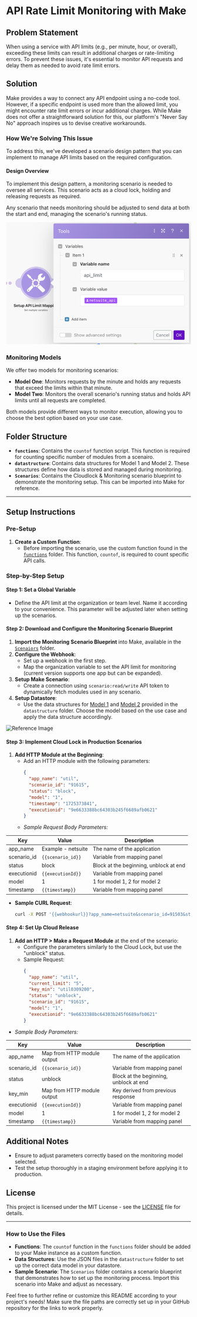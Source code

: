 # API Rate Limit Monitoring with Make

## Problem Statement

When using a service with API limits (e.g., per minute, hour, or overall), exceeding these limits can result in additional charges or rate-limiting errors. To prevent these issues, it's essential to monitor API requests and delay them as needed to avoid rate limit errors.

## Solution

Make provides a way to connect any API endpoint using a no-code tool. However, if a specific endpoint is used more than the allowed limit, you might encounter rate limit errors or incur additional charges. While Make does not offer a straightforward solution for this, our platform's "Never Say No" approach inspires us to devise creative workarounds.

### How We're Solving This Issue

To address this, we've developed a scenario design pattern that you can implement to manage API limits based on the required configuration.

#### Design Overview

To implement this design pattern, a monitoring scenario is needed to oversee all services. This scenario acts as a cloud lock, holding and releasing requests as required.

Any scenario that needs monitoring should be adjusted to send data at both the start and end, managing the scenario's running status.

![Reference Image](images/api_limit_mapping.png)


### Monitoring Models

We offer two models for monitoring scenarios:

- **Model One**: Monitors requests by the minute and holds any requests that exceed the limits within that minute.
- **Model Two**: Monitors the overall scenario's running status and holds API limits until all requests are completed.

Both models provide different ways to monitor execution, allowing you to choose the best option based on your use case.

## Folder Structure

- **`functions`**: Contains the `countof` function script. This function is required for counting specific number of modules from a scenairo.
- **`datastructure`**: Contains data structures for Model 1 and Model 2. These structures define how data is stored and managed during monitoring.
- **`Scenarios`**: Contains the Cloudlock & Monitoring scenario blueprint to demonstrate the monitoring setup. This can be imported into Make for reference.

---

## Setup Instructions

### Pre-Setup

1. **Create a Custom Function**:
   - Before importing the scenario, use the custom function found in the [`functions`](custom_function/countof.js) folder. This function, `countof`, is required to count specific API calls.

### Step-by-Step Setup

#### Step 1: Set a Global Variable

- Define the API limit at the organization or team level. Name it according to your convenience. This parameter will be adjusted later when setting up the scenarios.

#### Step 2: Download and Configure the Monitoring Scenario Blueprint

1. **Import the Monitoring Scenario Blueprint** into Make, available in the [`Scenaiors`](akashpaulmake/app_monitoring_cloudlock/scenarios/app-monitoring-cloudlock.json) folder.
2. **Configure the Webhook**:
   - Set up a webhook in the first step.
   - Map the organization variable to set the API limit for monitoring (current version supports one app but can be expanded).
3. **Setup Make Scenario**:
   - Create a connection using `scenario:read/write` API token to dynamically fetch modules used in any scenario.
4. **Setup Datastore**:
   - Use the data structures for [Model 1](datastructure/model1.json) and [Model 2](datastructure/model2.json) provided in the `datastructure` folder. Choose the model based on the use case and apply the data structure accordingly.

![Reference Image](images/datastore_setup.png)

#### Step 3: Implement Cloud Lock in Production Scenarios

1. **Add HTTP Module at the Beginning**:
   - Add an HTTP module with the following parameters:
     ```json
     {
       "app_name": "util",
       "scenario_id": "91615",
       "status": "block",
       "model": "1",
       "timestamp": "1725373841",
       "executionid": "9e6633388bc64303b245f6689afb0621"
     }
     ```
   - *Sample Request Body Parameters:*

| Key         | Value                             | Description                           |
|-------------|-----------------------------------|---------------------------------------|
| app_name    | Example - netsuite                | The name of the application           |
| scenario_id | `{{scenario_id}}`                 | Variable from mapping panel           |
| status      | block                             | Block at the beginning, unblock at end|
| executionid | `{{executionId}}`                 | Variable from mapping panel           |
| model       | 1                                 | 1 for model 1, 2 for model 2          |
| timestamp   | `{{timestamp}}`                   | Variable from mapping panel           |

- **Sample CURL Request**:
   ```sh
   curl -X POST '{{webhookurl}}?app_name=netsuite&scenario_id=91503&status=block&timestamp=1725373350&model=1&executionid=d61a793c6b044af2af2d9bac4bc1ec41' -H 'Accept-Encoding: gzip, br, deflate' -H 'User-Agent: Make/production'
   ```

#### Step 4: Set Up Cloud Release

1. **Add an HTTP > Make a Request Module** at the end of the scenario:
   - Configure the parameters similarly to the Cloud Lock, but use the "unblock" status.
   - Sample Request:
     ```json
     {
       "app_name": "util",
       "current_limit": "5",
       "key_min": "util0309200",
       "status": "unblock",
       "scenario_id": "91615",
       "model": "1",
       "executionid": "9e6633388bc64303b245f6689afb0621"
     }
     ```

- *Sample Body Parameters:*

| Key         | Value                             | Description                           |
|-------------|-----------------------------------|---------------------------------------|
| app_name    | Map from HTTP module output        | The name of the application           |
| scenario_id | `{{scenario_id}}`                 | Variable from mapping panel           |
| status      | unblock                           | Block at the beginning, unblock at end|
| key_min     | Map from HTTP module output        | Key derived from previous response    |
| executionid | `{{executionId}}`                 | Variable from mapping panel           |
| model       | 1                                 | 1 for model 1, 2 for model 2          |
| timestamp   | `{{timestamp}}`                   | Variable from mapping panel           |

## Additional Notes

- Ensure to adjust parameters correctly based on the monitoring model selected.
- Test the setup thoroughly in a staging environment before applying it to production.

## License

This project is licensed under the MIT License - see the [LICENSE](LICENSE) file for details.

---

### How to Use the Files

- **Functions**: The `countof` function in the `functions` folder should be added to your Make instance as a custom function.
- **Data Structures**: Use the JSON files in the `datastructure` folder to set up the correct data model in your datastore.
- **Sample Scenario**: The `Scenarios` folder contains a scenario blueprint that demonstrates how to set up the monitoring process. Import this scenario into Make and adjust as necessary.

Feel free to further refine or customize this README according to your project's needs! Make sure the file paths are correctly set up in your GitHub repository for the links to work properly.